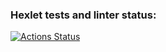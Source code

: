 ### Hexlet tests and linter status:
[![Actions Status](https://github.com/MR-MIM73/qa-engineer-project-85/actions/workflows/hexlet-check.yml/badge.svg)](https://github.com/MR-MIM73/qa-engineer-project-85/actions)